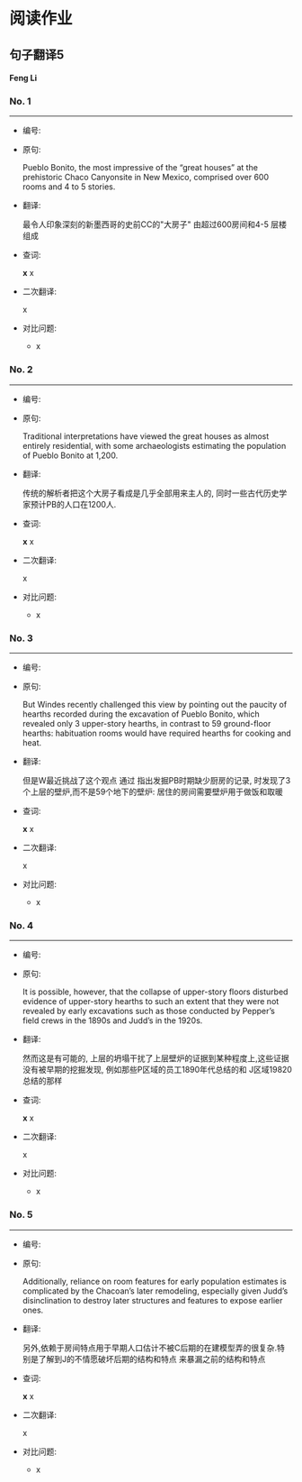 # 阅读作业

## 句子翻译5

#### Feng Li

### No. 1

----



* 编号: 

* 原句: 

  Pueblo Bonito, the most impressive of the “great houses” at the prehistoric Chaco Canyonsite in New Mexico, comprised over 600 rooms and 4 to 5 stories. 

* 翻译:

  最令人印象深刻的新墨西哥的史前CC的"大房子" 由超过600房间和4-5 层楼组成

* 查词:

  __x__ x

* 二次翻译:

  x



* 对比问题:
  * x

### No. 2

----



* 编号: 

* 原句: 

  Traditional interpretations have viewed the great houses as almost entirely residential, with some archaeologists estimating the population of Pueblo Bonito at 1,200. 

* 翻译:

  传统的解析者把这个大房子看成是几乎全部用来主人的, 同时一些古代历史学家预计PB的人口在1200人.

* 查词:

  __x__ x

* 二次翻译:

  x



* 对比问题:
  * x

### No. 3

----



* 编号: 

* 原句: 

  But Windes recently challenged this view by pointing out the paucity of hearths recorded during the excavation of Pueblo Bonito, which revealed only 3 upper-story hearths, in contrast to 59 ground-floor hearths: habituation rooms would have required hearths for cooking and heat.

* 翻译:

  但是W最近挑战了这个观点 通过 指出发掘PB时期缺少厨房的记录, 时发现了3个上层的壁炉,而不是59个地下的壁炉: 居住的房间需要壁炉用于做饭和取暖

* 查词:

  __x__ x

* 二次翻译:

  x



* 对比问题:
  * x

### No. 4

----



* 编号: 

* 原句: 

  It is possible, however, that the collapse of upper-story floors disturbed evidence of upper-story hearths to such an extent that they were not revealed by early excavations such as those conducted by Pepper’s field crews in the 1890s and Judd’s in the 1920s.

* 翻译:

  然而这是有可能的, 上层的坍塌干扰了上层壁炉的证据到某种程度上,这些证据没有被早期的挖掘发现, 例如那些P区域的员工1890年代总结的和 J区域19820 总结的那样

* 查词:

  __x__ x

* 二次翻译:

  x



* 对比问题:
  * x

### No. 5

----



* 编号: 

* 原句: 

  Additionally, reliance on room features for early population estimates is complicated by the Chacoan’s later remodeling, especially given Judd’s disinclination to destroy later structures and features to expose earlier ones.

* 翻译:

  另外,依赖于房间特点用于早期人口估计不被C后期的在建模型弄的很复杂.特别是了解到J的不情愿破坏后期的结构和特点 来暴漏之前的结构和特点

* 查词:

  __x__ x

* 二次翻译:

  x



* 对比问题:
  * x





